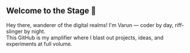 

<!--
**VarunSMenon/VarunSMenon** is a ✨ _special_ ✨ repository because its `README.md` (this file) appears on your GitHub profile.

Here are some ideas to get you started:

- 🔭 I’m currently working on ...
- 🌱 I’m currently learning ...
- 👯 I’m looking to collaborate on ...
- 🤔 I’m looking for help with ...
- 💬 Ask me about ...
- 📫 How to reach me: ...
- 😄 Pronouns: ...
- ⚡ Fun fact: ...
-->
## Welcome to the Stage 🎸  
Hey there, wanderer of the digital realms! I'm Varun — coder by day, riff-slinger by night.  
This GitHub is my amplifier where I blast out projects, ideas, and experiments at full volume.
